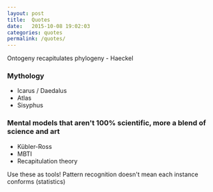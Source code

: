 ```yaml
---
layout: post
title:  Quotes
date:   2015-10-08 19:02:03
categories: quotes
permalink: /quotes/
---
```


Ontogeny recapitulates phylogeny - Haeckel

### Mythology

- Icarus / Daedalus
- Atlas
- Sisyphus

### Mental models that aren't 100% scientific, more a blend of science and art

- Kübler-Ross
- MBTI
- Recapitulation theory

Use these as tools! Pattern recognition doesn't mean each instance conforms (statistics)
